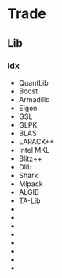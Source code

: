 # Trade

## Lib
### Idx
- QuantLib
- Boost
- Armadillo
- Eigen
- GSL
- GLPK
- BLAS
- LAPACK++
- Intel MKL
- Blitz++
- Dlib
- Shark
- Mlpack
- ALGIB
- TA-Lib
-
-
-
-
-
-
-
-
